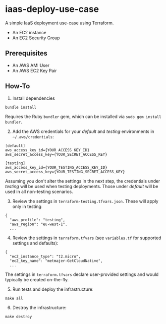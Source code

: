 # iaas-deploy-use-case

A simple IaaS deployment use-case using Terraform.

- An EC2 instance
- An EC2 Security Group

## Prerequisites

- An AWS AMI User
- An AWS EC2 Key Pair

## How-To

1. Install dependencies

```
bundle install
```

Requires the Ruby `bundler` gem, which can be installed via `sudo gem install bundler`.

2. Add the AWS credentials for your *default* and *testing* environments in `~/.aws/credentials`:

```
[default]
aws_access_key_id={YOUR_ACCESS_KEY_ID}
aws_secret_access_key={YOUR_SECRET_ACCESS_KEY}

[testing]
aws_access_key_id={YOUR_TESTING_ACCESS_KEY_ID}
aws_secret_access_key={YOUR_TESTING_SECRET_ACCESS_KEY}
```

Assuming you don't alter the settings in the next step, the credentials under *testing* will be used when testing deployments. Those under *default* will be used in all non-testing scenarios.

3. Review the settings in `terraform-testing.tfvars.json`. These will apply only in testing:

```
{
  "aws_profile": "testing",
  "aws_region": "eu-west-1",
  ...
```

4. Review the settings in `terraform.tfvars` (see `variables.tf` for supported settings and defaults):

```
{
  "ec2_instance_type": "t2.micro",
  "ec2_key_name": "metmajer-GetCloudNative",
  ...
```

The settings in `terraform.tfvars` declare user-provided settings and would typically be created on-the-fly.

5. Run tests and deploy the infrastructure:

```
make all
```

6. Destroy the infrastructure:

```
make destroy
```

